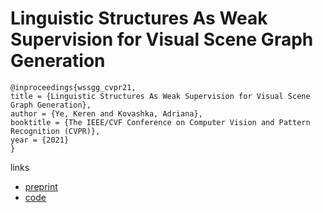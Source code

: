 # Linguistic Structures As Weak Supervision for Visual Scene Graph Generation

```
@inproceedings{wssgg_cvpr21,
title = {Linguistic Structures As Weak Supervision for Visual Scene Graph Generation},
author = {Ye, Keren and Kovashka, Adriana},
booktitle = {The IEEE/CVF Conference on Computer Vision and Pattern Recognition (CVPR)},
year = {2021}
}
```

links
- [preprint](https://people.cs.pitt.edu/~kovashka/ye_kovashka_linguistic_wssgg_cvpr2021.pdf)
- [code](https://github.com/yekeren/WSSGG)
